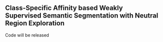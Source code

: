 ## Class-Specific Affinity based Weakly Supervised Semantic Segmentation with Neutral Region Exploration

Code will be released
